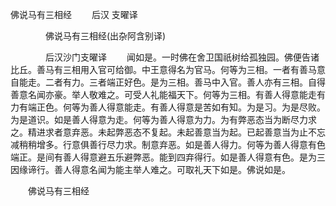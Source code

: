   佛说马有三相经
　　后汉 支曜译




　　　　佛说马有三相经(出杂阿含别译)

　　　　后汉沙门支曜译
　　闻如是。一时佛在舍卫国祇树给孤独园。佛便告诸比丘。善马有三相用入官可给御。中王意得名为官马。何等为三相。一者有善马意自能走。二者有力。三者端正好色。是为三相。善马中入官。善人亦有三相。自得善意名闻亦豪。举人敬难之。可受人礼能福天下。何等为三相。有善人得意能走有力有端正色。何等为善人得意能走。有善人得意是苦如有知。为是习。为是尽败。为是道识。如是善人得意为走。何等为善人得意为力。为有弊恶态当为断尽力求之。精进求者意弃恶。未起弊恶态不复起。未起善意当为起。已起善意当为止不忘减稍稍增多。行意俱善行尽力求。制意弃恶。如是善人得力。何等为善人得意有色端正。是间有善人得意避五乐避弊恶。能到四弃得行。如是善人得意有色。是为三因缘谛行。善人得意名闻为能主举人难之。可取礼天下如是。佛说如是。

　　佛说马有三相经


